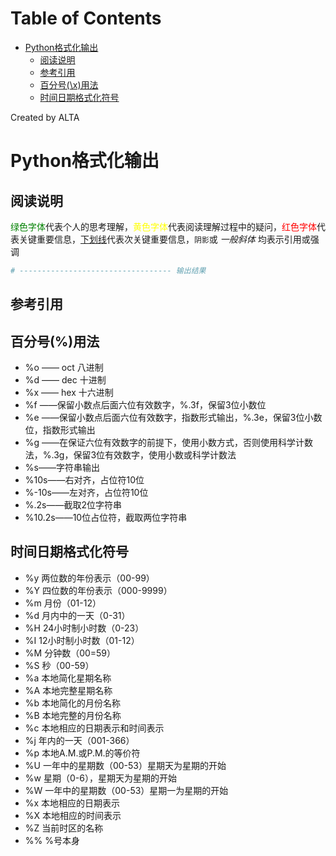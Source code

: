 
Table of Contents
=================

   * [Python格式化输出](#python格式化输出)
      * [阅读说明](#阅读说明)
      * [参考引用](#参考引用)
      * [百分号(\x)用法](#百分号用法)
      * [时间日期格式化符号](#时间日期格式化符号)

Created by ALTA
# Python格式化输出  
## 阅读说明  

<font color=#008000>绿色字体</font>代表个人的思考理解，<font color=Yellow>黄色字体</font>代表阅读理解过程中的疑问，<font color=Red>红色字体</font>代表关键重要信息，<u>下划线</u>代表次关键重要信息，`阴影`或 *一般斜体* 均表示引用或强调 

```python
# ---------------------------------- 输出结果
```

## 参考引用

## 百分号(%)用法  

- %o —— oct 八进制
- %d —— dec 十进制
- %x —— hex 十六进制
- %f ——保留小数点后面六位有效数字，%.3f，保留3位小数位
- %e ——保留小数点后面六位有效数字，指数形式输出，%.3e，保留3位小数位，指数形式输出
- %g ——在保证六位有效数字的前提下，使用小数方式，否则使用科学计数法，%.3g，保留3位有效数字，使用小数或科学计数法
- %s——字符串输出
- %10s——右对齐，占位符10位
- %-10s——左对齐，占位符10位
- %.2s——截取2位字符串
- %10.2s——10位占位符，截取两位字符串 

## 时间日期格式化符号

  -   %y 两位数的年份表示（00-99）
  -  %Y 四位数的年份表示（000-9999）
  -  %m 月份（01-12）
  -  %d 月内中的一天（0-31）
  -  %H 24小时制小时数（0-23）
  -  %I 12小时制小时数（01-12）
  -  %M 分钟数（00=59）
  -  %S 秒（00-59）
  -  %a 本地简化星期名称
  -  %A 本地完整星期名称
  -  %b 本地简化的月份名称
  -  %B 本地完整的月份名称
  -  %c 本地相应的日期表示和时间表示 
  -  %j 年内的一天（001-366）
  -  %p 本地A.M.或P.M.的等价符
  -  %U 一年中的星期数（00-53）星期天为星期的开始
  -  %w 星期（0-6），星期天为星期的开始 
  -  %W 一年中的星期数（00-53）星期一为星期的开始
  -  %x 本地相应的日期表示
  -  %X 本地相应的时间表示
  -  %Z 当前时区的名称
  -  %% %号本身  
